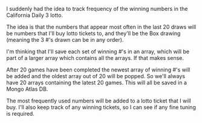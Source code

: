 I suddenly had the idea to track frequency of the winning
numbers in the California Daily 3 lotto. 

The idea is that the numbers that appear most often in the
last 20 draws will be numbers that I'll buy lotto tickets
to, and they'll be the Box drawing (meaning the 3 #'s drawn
can be in any order). 

I'm thinking that I'll save each set of winning #'s in an
array, which will be part of a larger array which contains
all the arrays. If that makes sense. 

After 20 games have been completed the newest array of 
winning #'s will be added and the oldest array out of 20 
will be popped. So we'll always have 20 arrays containing
the latest 20 games. This will all be saved in a Mongo
Atlas DB.

The most frequently used numbers will be added to a lotto
ticket that I will buy. I'll also keep track of any 
winning tickets, so I can see if any fine tuning is required.